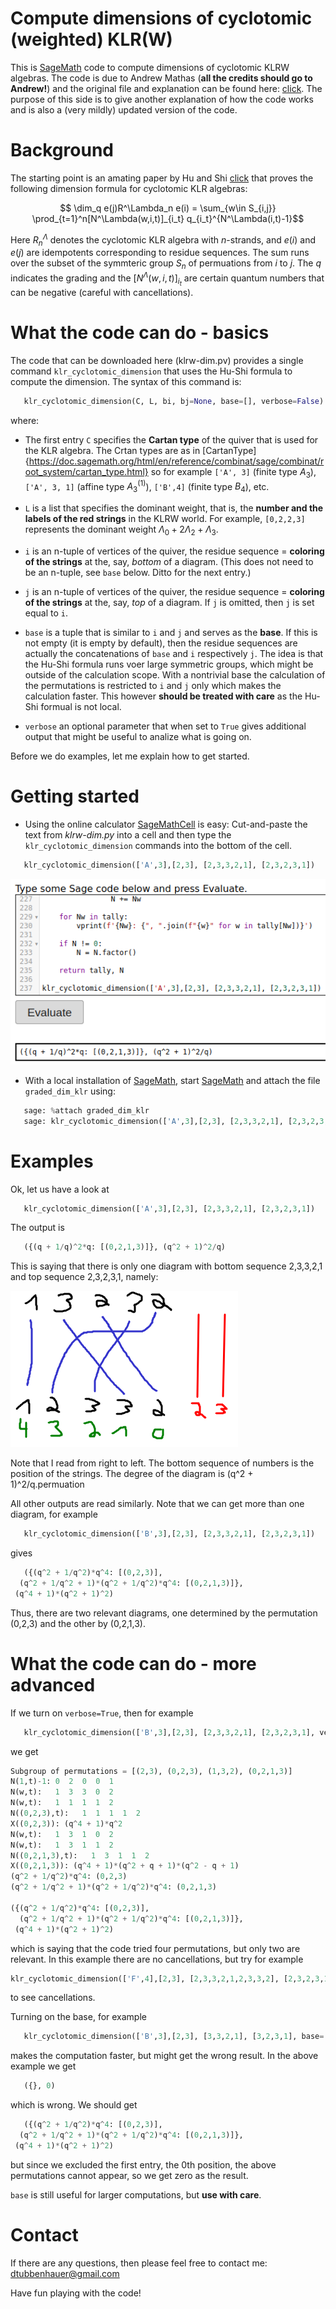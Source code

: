 # Compute dimensions of cyclotomic (weighted) KLR(W)

This is [SageMath](https://www.sagemath.org/SageMath) code to compute dimensions of cyclotomic KLRW algebras. The code is due to Andrew Mathas (**all the credits should go to Andrew!**) and the original file and explanation can be found here: [click](https://github.dev/AndrewAtLarge/GradedDimKLR). The purpose of this side is to give another explanation of how the code works and is also a (very mildly) updated version of the code.

# Background

The starting point is an amating paper by Hu and Shi [click](https://arxiv.org/abs/2108.05508G) that proves the following dimension formula for cyclotomic KLR algebras:

```math
    \dim_q e(j)R^\Lambda_n e(i)
          = \sum_{w\in S_{i,j}}
              \prod_{t=1}^n[N^\Lambda(w,i,t)]_{i_t} q_{i_t}^{N^\Lambda(i,t)-1}
```
Here $R^\Lambda_n$ denotes the cyclotomic KLR algebra with $n$-strands, and $e(i)$ and $e(j)$ are idempotents corresponding to residue sequences. The sum runs over the subset of the symmteric group $S_n$ of permuations from $i$ to $j$. The $q$ indicates the grading and the $[N^\Lambda(w,i,t)]_{i_t}$ are certain quantum numbers that can be negative (careful with cancellations).

# What the code can do - basics

The code that can be downloaded here (klrw-dim.pv) provides a single command ``klr_cyclotomic_dimension`` that uses the Hu-Shi formula to compute the dimension. The syntax of this command is:

```python
   klr_cyclotomic_dimension(C, L, bi, bj=None, base=[], verbose=False)
```

where:

* The first entry ``C`` specifies the **Cartan type** of the quiver that is used for the KLR algebra. The Crtan types are as in [CartanType]{https://doc.sagemath.org/html/en/reference/combinat/sage/combinat/root_system/cartan_type.html} so for example ``['A', 3]`` (finite type $A_3$), ``['A', 3, 1]`` (affine type  $A_3^{(1)}$), ``['B',4]`` (finite type $B_4$), etc.

* ``L`` is a list that specifies the dominant weight, that is, the **number and the labels of the red strings** in the KLRW world. For example,
  ``[0,2,2,3]`` represents the dominant weight $\Lambda_0+2\Lambda_2+\Lambda_3$.

* ``i`` is an n-tuple of vertices of the quiver, the residue sequence = **coloring of the strings** at the, say, *bottom* of a diagram. (This does not need to be an n-tuple, see ``base`` below. Ditto for the next entry.)

* ``j`` is an n-tuple of vertices of the quiver, the residue sequence = **coloring of the strings** at the, say, *top* of a diagram. If ``j`` is omitted, then ``j`` is set equal to ``i``.

* ``base`` is a tuple that is similar to ``i`` and ``j`` and serves as the **base**. If this is not empty (it is empty by default), then the residue sequences are actually the concatenations of ``base`` and ``i`` respectively ``j``. The idea is that the Hu-Shi formula runs voer large symmetric groups, which might be outside of the calculation scope. With a nontrivial base the calculation of the permutations is restricted to ``i`` and ``j`` only which makes the calculation faster. This however **should be treated with care** as the Hu-Shi formual is not local.

* ``verbose`` an optional parameter that when set to ``True`` gives additional output that might be useful to analize what is going on.

Before we do examples, let me explain how to get started.

# Getting started

* Using the online calculator [SageMathCell](https://sagecell.sagemath.org/) is easy: Cut-and-paste the text from *klrw-dim.py* into a cell
  and then type the ``klr_cyclotomic_dimension`` commands into the bottom of the cell.

```python
   klr_cyclotomic_dimension(['A',3],[2,3], [2,3,3,2,1], [2,3,2,3,1])
```
![Screenshot of the online calculator and the code.](https://github.com/dtubbenhauer/KLRWdimensions/blob/main/sagemath-online-calc.png)

* With a local installation of [SageMath](https://www.sagemath.org/), start [SageMath](https://www.sagemath.org/) and attach the file ``graded_dim_klr`` using:

```python
   sage: %attach graded_dim_klr
   sage: klr_cyclotomic_dimension(['A',3],[2,3], [2,3,3,2,1], [2,3,2,3,1])
```
# Examples

Ok, let us have a look at
```python
   klr_cyclotomic_dimension(['A',3],[2,3], [2,3,3,2,1], [2,3,2,3,1])
```
The output is
```python
   ({(q + 1/q)^2*q: [(0,2,1,3)]}, (q^2 + 1)^2/q)
```
This is saying that there is only one diagram with bottom sequence 2,3,3,2,1 and top sequence 2,3,2,3,1, namely:

![KLRW example.](https://github.com/dtubbenhauer/KLRWdimensions/blob/main/klrw-diagram.png)

Note that I read from right to left. The bottom sequence of numbers is the position of the strings. The degree of the diagram is (q^2 + 1)^2/q.permuation

All other outputs are read similarly. Note that we can get more than one diagram, for example
```python
   klr_cyclotomic_dimension(['B',3],[2,3], [2,3,3,2,1], [2,3,2,3,1])
```
gives
```python
   ({(q^2 + 1/q^2)*q^4: [(0,2,3)],
  (q^2 + 1/q^2 + 1)*(q^2 + 1/q^2)*q^4: [(0,2,1,3)]},
 (q^4 + 1)*(q^2 + 1)^2)
```
Thus, there are two relevant diagrams, one determined by the permutation (0,2,3) and the other by (0,2,1,3).

# What the code can do - more advanced

If we turn on ``verbose=True``, then for example
```python
   klr_cyclotomic_dimension(['B',3],[2,3], [2,3,3,2,1], [2,3,2,3,1], verbose=True)
```
we get
```python
Subgroup of permutations = [(2,3), (0,2,3), (1,3,2), (0,2,1,3)]
N(1,t)-1: 0  2  0  0  1
N(w,t):   1  3  3  0  2
N(w,t):   1  1  1  1  2
N((0,2,3),t):   1  1  1  1  2
X((0,2,3)): (q^4 + 1)*q^2
N(w,t):   1  3  1  0  2
N(w,t):   1  3  1  1  2
N((0,2,1,3),t):   1  3  1  1  2
X((0,2,1,3)): (q^4 + 1)*(q^2 + q + 1)*(q^2 - q + 1)
(q^2 + 1/q^2)*q^4: (0,2,3)
(q^2 + 1/q^2 + 1)*(q^2 + 1/q^2)*q^4: (0,2,1,3)

({(q^2 + 1/q^2)*q^4: [(0,2,3)],
  (q^2 + 1/q^2 + 1)*(q^2 + 1/q^2)*q^4: [(0,2,1,3)]},
 (q^4 + 1)*(q^2 + 1)^2)
```
which is saying that the code tried four permutations, but only two are relevant. In this example there are no cancellations, but try for example
```python
klr_cyclotomic_dimension(['F',4],[2,3], [2,3,3,2,1,2,3,3,2], [2,3,2,3,1,2,3,3,2], verbose=True)
```
to see cancellations.

Turning on the base, for example
```python
   klr_cyclotomic_dimension(['B',3],[2,3], [3,3,2,1], [3,2,3,1], base=[2])
```
makes the computation faster, but might get the wrong result. In the above example we get
```python
   ({}, 0)
```
which is wrong. We should get
```python
   ({(q^2 + 1/q^2)*q^4: [(0,2,3)],
  (q^2 + 1/q^2 + 1)*(q^2 + 1/q^2)*q^4: [(0,2,1,3)]},
 (q^4 + 1)*(q^2 + 1)^2)
```
but since we excluded the first entry, the 0th position, the above permutations cannot appear, so we get zero as the result.

``base`` is still useful for larger computations, but **use with care**.

# Contact

If there are any questions, then please feel free to contact me: dtubbenhauer@gmail.com

Have fun playing with the code!
